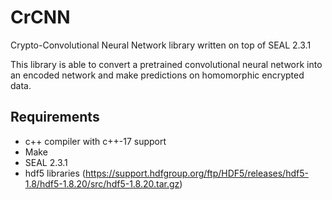 # CrCNN
Crypto-Convolutional Neural Network library written on top of SEAL 2.3.1

This library is able to convert a pretrained convolutional neural network into an encoded network and make predictions on homomorphic encrypted data.

## Requirements
- c++ compiler with c++-17 support
- Make
- SEAL 2.3.1
- hdf5 libraries (https://support.hdfgroup.org/ftp/HDF5/releases/hdf5-1.8/hdf5-1.8.20/src/hdf5-1.8.20.tar.gz)

